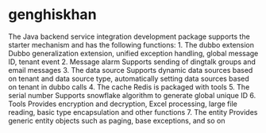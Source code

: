 # genghiskhan
The Java backend service integration development package supports the starter mechanism and has the following functions: 1. The dubbo extension Dubbo generalization extension, unified exception handling, global message ID, tenant event 2. Message alarm Supports sending of dingtalk groups and email messages 3. The data source Supports dynamic data sources based on tenant and data source type, automatically setting data sources based on tenant in dubbo calls 4. The cache Redis is packaged with tools 5. The serial number Supports snowflake algorithm to generate global unique ID 6. Tools Provides encryption and decryption, Excel processing, large file reading, basic type encapsulation and other functions 7. The entity Provides generic entity objects such as paging, base exceptions, and so on
